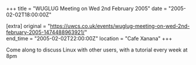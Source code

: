 +++
title = "WUGLUG Meeting on Wed 2nd February 2005"
date = "2005-02-02T18:00:00Z"

[extra]
original = "https://uwcs.co.uk/events/wuglug-meeting-on-wed-2nd-february-2005-1474488963921/"    
end_time = "2005-02-02T22:00:00Z"
location = "Cafe Xanana"
+++

Come along to discuss Linux with other users, with a tutorial every week at 8pm

